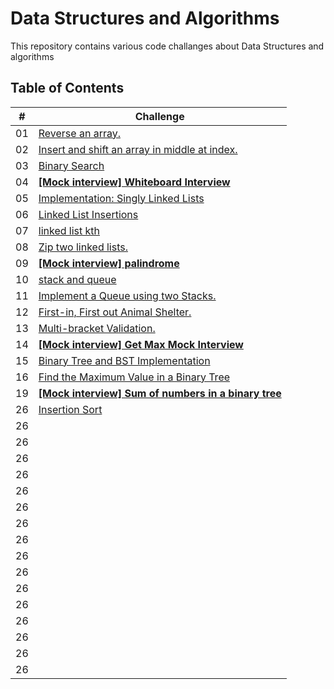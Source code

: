 # Data Structures and Algorithms

This repository contains various code challanges about Data Structures and algorithms

## Table of Contents

| #  | Challenge                                                |
|----|----------------------------------------------------------|
| 01 | [Reverse an array.](code_challange_class01/array_reverse.md)                                  |
| 02 | [Insert and shift an array in middle at index.](code_challange_class02/insert-shift-array.md) |
| 03 | [Binary Search](code_challange_class03/array-binary-search.md)                                |
| 04 | **[[Mock interview] Whiteboard Interview](code_challange_class04/whiteboard_interview.md)**   |
| 05 | [Implementation: Singly Linked Lists](code_challange_class05/linked-list.md)                  |
| 06 | [Linked List Insertions](code_challange_class06/linked_list_insertions.md)                    |
| 07 | [linked list kth](code_challange_class07/linked_list_kth.md)                                  |
| 08 | [Zip two linked lists.](code_challange_class08/linked_list_zip.md)                            |
| 09 | **[[Mock interview] palindrome](code_challange_class09/09.md)**                               |
| 10 | [stack and queue](code_challange_class10/stack_and_queue.md)                                  |
| 11 | [Implement a Queue using two Stacks.](code_challange_class11/stack_queue_pseudo.md)           |
| 12 | [First-in, First out Animal Shelter.](code_challange_class12/animal_shelter.md)               |
| 13 | [Multi-bracket Validation.](code_challange_class13/stack_queue_brackets.md)                   |
| 14 | **[[Mock interview] Get Max Mock Interview](code_challange_class14/getMax.md)**               |
| 15 | [Binary Tree and BST Implementation](code_challange_class15/trees.md)                         |
| 16 | [Find the Maximum Value in a Binary Tree](code_challange_class16/trees_max.md)                |
| 19 | **[[Mock interview] Sum of numbers in a binary tree](code_challange_class19/sum_odd.md)**     |
| 26 | [Insertion Sort](code_challange_class26/insertion_sort.md)                                    |
| 26 |                           |
| 26 |                           |
| 26 |                           |
| 26 |                           |
| 26 |                           |
| 26 |                           |
| 26 |                           |
| 26 |                           |
| 26 |                           |
| 26 |                           |
| 26 |                           |
| 26 |                           |
| 26 |                           |
| 26 |                           |
| 26 |                           |
| 26 |                           |
